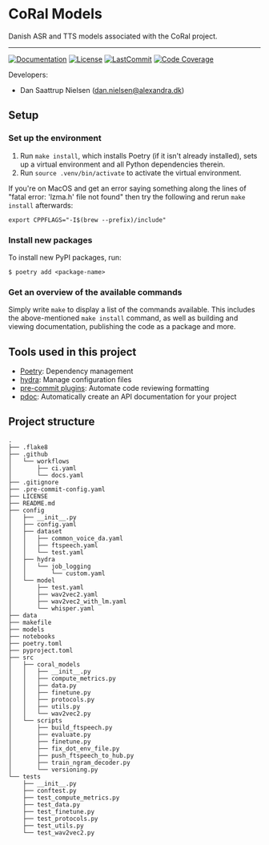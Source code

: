 # CoRal Models

Danish ASR and TTS models associated with the CoRal project.

______________________________________________________________________
[![Documentation](https://img.shields.io/badge/docs-passing-green)](https://alexandrainst.github.io/CoRal-models/coral_models.html)
[![License](https://img.shields.io/github/license/alexandrainst/CoRal-models)](https://github.com/alexandrainst/CoRal-models/blob/main/LICENSE)
[![LastCommit](https://img.shields.io/github/last-commit/alexandrainst/CoRal-models)](https://github.com/alexandrainst/CoRal-models/commits/main)
[![Code Coverage](https://img.shields.io/badge/Coverage-60%25-yellow.svg)](https://github.com/alexandrainst/CoRal-models/tree/main/tests)


Developers:

- Dan Saattrup Nielsen (dan.nielsen@alexandra.dk)


## Setup

### Set up the environment

1. Run `make install`, which installs Poetry (if it isn't already installed), sets up a virtual environment and all Python dependencies therein.
2. Run `source .venv/bin/activate` to activate the virtual environment.

If you're on MacOS and get an error saying something along the lines of "fatal error:
'lzma.h' file not found" then try the following and rerun `make install` afterwards:

```
export CPPFLAGS="-I$(brew --prefix)/include"
```


### Install new packages

To install new PyPI packages, run:

```
$ poetry add <package-name>
```

### Get an overview of the available commands

Simply write `make` to display a list of the commands available. This includes the
above-mentioned `make install` command, as well as building and viewing documentation,
publishing the code as a package and more.


## Tools used in this project
* [Poetry](https://towardsdatascience.com/how-to-effortlessly-publish-your-python-package-to-pypi-using-poetry-44b305362f9f): Dependency management
* [hydra](https://hydra.cc/): Manage configuration files
* [pre-commit plugins](https://pre-commit.com/): Automate code reviewing formatting
* [pdoc](https://github.com/pdoc3/pdoc): Automatically create an API documentation for your project


## Project structure
```
.
├── .flake8
├── .github
│   └── workflows
│       ├── ci.yaml
│       └── docs.yaml
├── .gitignore
├── .pre-commit-config.yaml
├── LICENSE
├── README.md
├── config
│   ├── __init__.py
│   ├── config.yaml
│   ├── dataset
│   │   ├── common_voice_da.yaml
│   │   ├── ftspeech.yaml
│   │   └── test.yaml
│   ├── hydra
│   │   └── job_logging
│   │       └── custom.yaml
│   └── model
│       ├── test.yaml
│       ├── wav2vec2.yaml
│       ├── wav2vec2_with_lm.yaml
│       └── whisper.yaml
├── data
├── makefile
├── models
├── notebooks
├── poetry.toml
├── pyproject.toml
├── src
│   ├── coral_models
│   │   ├── __init__.py
│   │   ├── compute_metrics.py
│   │   ├── data.py
│   │   ├── finetune.py
│   │   ├── protocols.py
│   │   ├── utils.py
│   │   └── wav2vec2.py
│   └── scripts
│       ├── build_ftspeech.py
│       ├── evaluate.py
│       ├── finetune.py
│       ├── fix_dot_env_file.py
│       ├── push_ftspeech_to_hub.py
│       ├── train_ngram_decoder.py
│       └── versioning.py
└── tests
    ├── __init__.py
    ├── conftest.py
    ├── test_compute_metrics.py
    ├── test_data.py
    ├── test_finetune.py
    ├── test_protocols.py
    ├── test_utils.py
    └── test_wav2vec2.py
```
